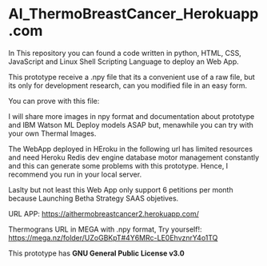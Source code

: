 # AI_ThermoBreastCancer_Herokuapp.com

In This repository you can found a code written in python, HTML, CSS, JavaScript and Linux Shell Scripting Language to deploy an Web App.

This prototype receive a .npy file that its a convenient use of a raw file, but its only for development research, can you modified file in an easy form.

You can prove with this file:

I will share more images in npy format and documentation about prototype and IBM Watson ML Deploy models ASAP but, menawhile you can try with your own Thermal Images.

The WebApp deployed in HEroku in the following url has limited resources and need Heroku Redis dev engine database motor management constantly and this can generate some problems with this prototype. Hence, I recommend you run in your local server.

Laslty but not least this Web App only support 6 petitions per month because Launching Betha Strategy SAAS objetives.

URL APP: https://aithermobreastcancer2.herokuapp.com/

Thermograns URL in MEGA with .npy format, Try yourself!: https://mega.nz/folder/UZoGBKpT#4Y6MRc-LE0EhvznrY4o1TQ 

This prototype has **GNU General Public License v3.0**
